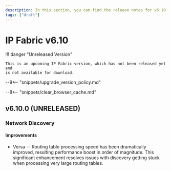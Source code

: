 ```yaml
---
description: In this section, you can find the release notes for v6.10 releases.
tags: ["draft"]
---
```


# IP Fabric v6.10

!!! danger "Unreleased Version"

    This is an upcoming IP Fabric version, which has not been released yet and
    is not available for download.

--8<-- "snippets/upgrade_version_policy.md"

--8<-- "snippets/clear_browser_cache.md"

## v6.10.0 (UNRELEASED)

### Network Discovery

#### Improvements

- Versa -- Routing table processing speed has been dramatically improved, resulting performance boost in order of magnitude. This significant enhancement resolves issues with discovery getting stuck when processing very large routing tables.
